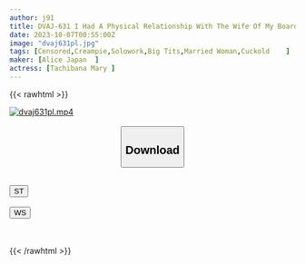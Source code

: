 ```yaml
---
author: j91
title: DVAJ-631 I Had A Physical Relationship With The Wife Of My Boarding House, And Even Though I Was On The Verge Of Repeating A Grade, I Didn't Go To Lectures And Spent All My Time Having Sex In A Dingy Apartment.Mary Tachibana
date: 2023-10-07T00:55:00Z
image: "dvaj631pl.jpg"
tags: [Censored,Creampie,Solowork,Big Tits,Married Woman,Cuckold	]
maker: [Alice Japan  ]
actress: [Tachibana Mary ]
---
```



{{< rawhtml >}}

<div class="video" data-videoid="1bm1VLK4KrFd3e">
    <a href="javascript:;">
        <img src="https://my.j91.asia/posts/dvaj631pl/dvaj631pl.jpg" width="WIDTH" height="HEIGHT" alt="dvaj631pl.mp4" loading="lazy">
    </a>
</div>

<script type="text/javascript" src="https://j91.asia/asset/on-demand-st.js"></script>

<br>
  <link rel="stylesheet" href="https://j91.asia/asset/bs5.css">
  
  <center>
  <button class="btn btn-primary" type="button" data-bs-toggle="collapse" data-bs-target=".multi-collapse" aria-expanded="false" aria-controls="multiCollapseExample1 multiCollapseExample2"><h2>Download</h2></button></center>
</p>
<div class="row">
  <div class="col">
    <div class="collapse multi-collapse" id="multiCollapseExample1">
      <div class="card card-body">
	      	      <br>
<div class="buttons">  
<a href="https://streamtape.to/v/1bm1VLK4KrFd3e"><button class="btn-hover color-3"><i class="fa fa-download"></i> ST</button></a></div>
    </div>
  </div>
</div>
  <div class="col">
    <div class="collapse multi-collapse" id="multiCollapseExample2">
      <div class="card card-body">
	      <br>
<div class="buttons">
    <a href="https://wolfstream.tv/kwblguq15ae9"><button class="btn-hover color-9"><i class="fa fa-download"></i> WS</button></a></div>
<br><br>
      </div>
    </div>
  </div>
</div>

{{< /rawhtml >}}